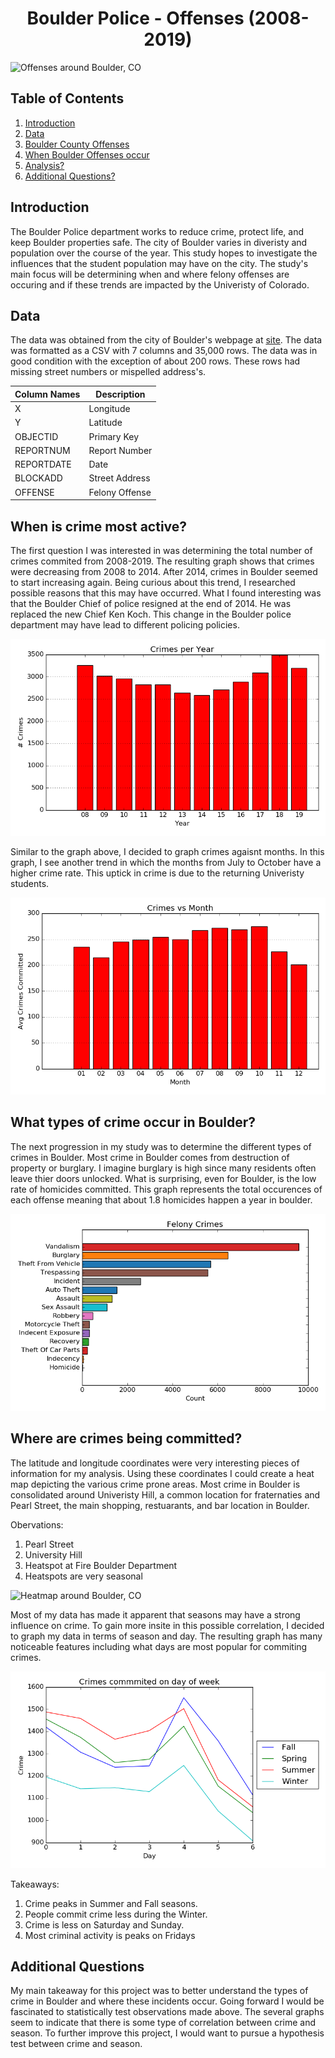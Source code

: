   <h1 align="center">
	  Boulder Police - Offenses (2008-2019)
  </h1>
  
![Offenses around Boulder, CO](images/Heat_map_All.png)


## Table of Contents
1. [Introduction](#Introduction)
2. [Data](#data)
3. [Boulder County Offenses](#Boulder-County-Offenses)
4. [When Boulder Offenses occur](#when-these-offenses-occur?)
5. [Analysis?](#Data-interpretation?)
6. [Additional Questions?](#Additional-Questions?)


## Introduction

The Boulder Police department works to reduce crime, protect life, and keep Boulder properties safe. The city of Boulder varies in diveristy and population over the course of the year. This study hopes to investigate the influences that the student population may have on the city. The study's main focus will be determining when and where felony offenses are occuring and if these trends are impacted by the Univeristy of Colorado.

## Data

The data was obtained from the city of Boulder's webpage at [site](https://bouldercolorado.gov/open-data/department/police). The data was formatted as a CSV with 7 columns and 35,000 rows. The data was in good condition with the exception of about 200 rows. These rows had missing street numbers or mispelled address's. 

| Column Names  | Description   |
| ------------- | ------------- | 
| X             | Longitude     |              
| Y             | Latitude      |
| OBJECTID      | Primary Key   | 
| REPORTNUM     | Report Number |
| REPORTDATE    | Date          |
| BLOCKADD      | Street Address|
| OFFENSE       | Felony Offense|

## When is crime most active?

The first question I was interested in was determining the total number of crimes commited from 2008-2019. The resulting graph shows that crimes were decreasing from 2008 to 2014. After 2014, crimes in Boulder seemed to start increasing again. Being curious about this trend, I researched possible reasons that this may have occurred. What I found interesting was that the Boulder Chief of police resigned at the end of 2014. He was replaced the new Chief Ken Koch. This change in the Boulder police department may have lead to different policing policies.

![Crimes per Year Boulder, CO](images/Crime_by_year.png)

Similar to the graph above, I decided to graph crimes agaisnt months. In this graph, I see another trend in which the months from July to October have a higher crime rate. This uptick in crime is due to the returning Univeristy students.

![Crimes per Month Boulder, CO](images/crime_by_month.png)

## What types of crime occur in Boulder?

The next progression in my study was to determine the different types of crimes in Boulder. Most crime in Boulder comes from destruction of property or burglary. I imagine burglary is high since many residents often leave thier doors unlocked. What is surprising, even for Boulder, is the low rate of homicides committed. This graph represents the total occurences of each offense meaning that about 1.8 homicides happen a year in boulder.

![Types of Crimes Boulder, CO](images/Boulder_felony_offenses.png)

## Where are crimes being committed?

The latitude and longitude coordinates were very interesting pieces of information for my analysis. Using these coordinates I could create a heat map depicting the various crime prone areas. Most crime in Boulder is consolidated around Univeristy Hill, a common location for fraternaties and Pearl Street, the main shopping, restuarants, and bar location in Boulder. 

Obervations:
1. Pearl Street
2. University Hill
3. Heatspot at Fire Boulder Department
4. Heatspots are very seasonal

![Heatmap around Boulder, CO](images/png_to_gif.gif)

Most of my data has made it apparent that seasons may have a strong influence on crime. To gain more insite in this possible correlation, I decided to graph my data in terms of season and day. The resulting graph has many noticeable features including what days are most popular for commiting crimes.

![Crimes per Season Boulder, CO](images/Season.png)

Takeaways:
1. Crime peaks in Summer and Fall seasons.
2. People commit crime less during the Winter.
3. Crime is less on Saturday and Sunday.
4. Most criminal activity is peaks on Fridays


## Additional Questions

My main takeaway for this project was to better understand the types of crime in Boulder and where these incidents occur. Going forward I would be fascinated to statistically test observations made above. The several graphs seem to indicate that there is some type of correlation between crime and season. To further improve this project, I would want to pursue a hypothesis test between crime and season.




